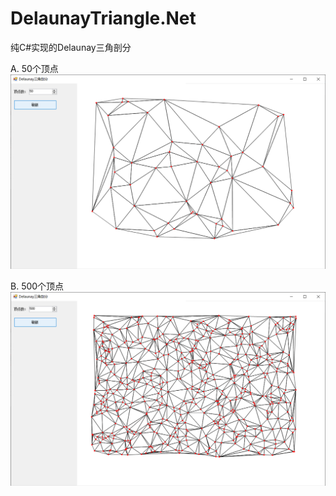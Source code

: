 # DelaunayTriangle.Net
纯C#实现的Delaunay三角剖分

A. 50个顶点
![delaunay_50_vertics](https://github.com/simplex86/DelaunayTriangle.Net/blob/main/Doc/imgs/delaunay_50.png)

B. 500个顶点
![delaunay_500_vertics](https://github.com/simplex86/DelaunayTriangle.Net/blob/main/Doc/imgs/delaunay_500.png)
